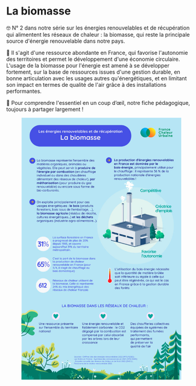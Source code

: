 # La biomasse

🤓 N° 2 dans notre série sur les énergies renouvelables et de récupération qui alimentent les réseaux de chaleur : la biomasse, qui reste la principale source d'énergie renouvelable dans notre pays.&#x20;

🌳 Il s'agit d'une ressource abondante en France, qui favorise l'autonomie des territoires et permet le développement d'une économie circulaire. L'usage de la biomasse pour l'énergie est amené à se développer fortement, sur la base de ressources issues d'une gestion durable, en bonne articulation avec les usages autres qu'énergétiques, et en limitant son impact en termes de qualité de l'air grâce à des installations performantes.&#x20;

🔎 Pour comprendre l'essentiel en un coup d’œil, notre fiche pédagogique, toujours à partager largement !

<figure><img src=".gitbook/assets/biomasse.jpg" alt=""><figcaption></figcaption></figure>
